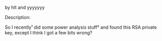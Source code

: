 by hlt and yyyyyyy

Description:

So I recently¹ did some power analysis stuff² and found this RSA private key, except I think I got a few bits wrong?
